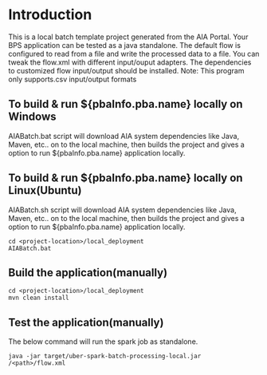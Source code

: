 # Introduction
This is a local batch template project generated from the AIA Portal. Your BPS application can be tested as a java standalone. The default flow is configured to read from a file and write the processed data to a file. You can tweak the flow.xml with different input/ouput adapters. The dependencies to customized flow input/output should be installed.
Note: This program only supports.csv input/output formats

## To build & run ${pbaInfo.pba.name} locally on Windows 
AIABatch.bat script will download AIA system dependencies like Java, Maven, etc.. on to the local machine, then builds the project and gives a option to run ${pbaInfo.pba.name} application locally.

## To build & run ${pbaInfo.pba.name} locally on Linux(Ubuntu) 
AIABatch.sh script will download AIA system dependencies like Java, Maven, etc.. on to the local machine, then builds the project and gives a option to run ${pbaInfo.pba.name} application locally.

```
cd <project-location>/local_deployment
AIABatch.bat
```

## Build the application(manually)
```
cd <project-location>/local_deployment
mvn clean install
```

## Test the application(manually)

The below command will run the spark job as standalone.
````
java -jar target/uber-spark-batch-processing-local.jar /<path>/flow.xml
```` 
